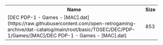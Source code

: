 <table>
<tr><th>Name</th><th>Size</th></tr>
<tr><td>
[DEC PDP-1 - Games - [MAC].dat](https://raw.githubusercontent.com/open-retrogaming-archive/dat-catalog/main/root/basic/TOSEC/DEC/PDP-1/Games/[MAC]/DEC PDP-1 - Games - [MAC].dat)
</td><td>853</td></tr>
</table>

